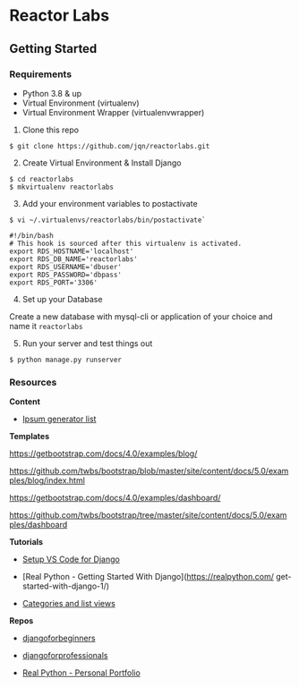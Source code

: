 # Reactor Labs

## Getting Started

### Requirements

- Python 3.8 & up
- Virtual Environment (virtualenv)
- Virtual Environment Wrapper (virtualenvwrapper)

1. Clone this repo

```
$ git clone https://github.com/jqn/reactorlabs.git
```

2. Create Virtual Environment & Install Django

```
$ cd reactorlabs
$ mkvirtualenv reactorlabs
```

3. Add your environment variables to postactivate

```
$ vi ~/.virtualenvs/reactorlabs/bin/postactivate`
```

```
#!/bin/bash
# This hook is sourced after this virtualenv is activated.
export RDS_HOSTNAME='localhost'
export RDS_DB_NAME='reactorlabs'
export RDS_USERNAME='dbuser'
export RDS_PASSWORD='dbpass'
export RDS_PORT='3306'
```

4. Set up your Database

Create a new database with mysql-cli or application of your choice and name it `reactorlabs`

5. Run your server and test things out

```
$ python manage.py runserver
```

### Resources

**Content**

- [Ipsum generator list](https://www.shopify.com/partners/blog/79940998-15-funny-lorem-ipsum-generators-to-shake-up-your-design-mockups)

**Templates**

https://getbootstrap.com/docs/4.0/examples/blog/

https://github.com/twbs/bootstrap/blob/master/site/content/docs/5.0/examples/blog/index.html

https://getbootstrap.com/docs/4.0/examples/dashboard/

https://github.com/twbs/bootstrap/tree/master/site/content/docs/5.0/examples/dashboard

**Tutorials**

- [Setup VS Code for Django](https://automationpanda.com/2018/02/08/django-projects-in-visual-studio-code/)

- [Real Python - Getting Started With Django](https://realpython.com/
  get-started-with-django-1/)

- [Categories and list views](https://www.agiliq.com/blog/2017/12/when-and-how-use-django-listview/)

**Repos**

- [djangoforbeginners](https://github.com/wsvincent/djangoforbeginners)

- [djangoforprofessionals](https://github.com/wsvincent/djangoforprofessionals)

- [Real Python - Personal Portfolio](https://github.com/realpython/materials/tree/4dd5d79634efbffeb8999052a9e94b3dba4b25ba/rp-portfolio)
